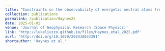 ```yaml
---
title: "Constraints on the observability of energetic neutral atoms from the magnetosphere-atmosphere interactions at Callisto and Europa"
collection: publications
permalink: /publication/Haynes25
date: 2025-01-02
venue: 'Journal of Geophysical Research (Space Physics)'
link: 'http://lukeliuzzo.github.io/files/Haynes_etal_2025.pdf'
xurl: 'http://doi.org/10.1029/2024JA033391'
shortauthor: 'Haynes et al.'
---
```

